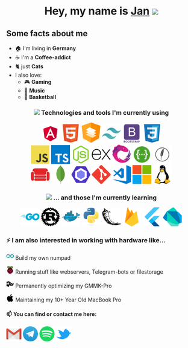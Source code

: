 <h1 align="center">Hey, my name is <a href="http://jan-friedrich.de">Jan</a> <img src="https://media.giphy.com/media/hvRJCLFzcasrR4ia7z/giphy.gif" width="25"></h1>
<h2>Some facts about me</h2>
<ul>
  <li>🏠 I'm living in <b>Germany</b></li>
  <li>☕️ I'm a <b>Coffee-addict</b></li>
  <li>🐈 just <b>Cats</b> </li>
  <li> I also love:
    <ul>
      <li>🎮 <b>Gaming</b></li>
      <li>🎹 <b>Music</b></li>
      <li>🏀 <b>Basketball</b></li>
    </ul>
  </li>
</ul>

<h3 align="center"><img src="https://media.giphy.com/media/ZEUODEtQiUZWGg6IHR/giphy.gif" width="40">  Technologies and tools I'm currently using</h3>
<div align="center">
<a href="https://angular.io/"><img src = 'https://github.com/JanFriedrich95/JanFriedrich95/blob/main/images/angular.svg' width='50' alt="Angular"/></a>
<a href="https://developer.mozilla.org/en-US/docs/Learn/Getting_started_with_the_web/HTML_basics"><img src = 'https://github.com/JanFriedrich95/JanFriedrich95/blob/main/images/html.svg' width='50' alt="HTML"/></a>
<a href="https://material.angular.io/"><img src = 'https://github.com/JanFriedrich95/JanFriedrich95/blob/main/images/material.svg' width='50' alt="Angular-Material"/></a>
<a href="https://tailwindcss.com/"><img src = 'https://github.com/JanFriedrich95/JanFriedrich95/blob/main/images/tailwindcss.svg' width='50' alt="Tailwind CSS"/></a>
<a href="https://getbootstrap.com/"><img src = 'https://github.com/JanFriedrich95/JanFriedrich95/blob/main/images/bootstrap.svg' width='50' alt="Bootstrap"/></a>
<a href="https://developer.mozilla.org/en-US/docs/Web/CSS"><img src = 'https://github.com/JanFriedrich95/JanFriedrich95/blob/main/images/css.svg' width='50' alt="CSS"/></a>
</div>
<div align="center">
<a href="https://www.javascript.com/"><img src = 'https://github.com/JanFriedrich95/JanFriedrich95/blob/main/images/js.svg' width='50' alt="JavaScript"/></a>
<a href="https://www.typescriptlang.org/"><img src = 'https://github.com/JanFriedrich95/JanFriedrich95/blob/main/images/typescript.svg' width='50' alt="TypeScript"/></a>
<a href="https://nodejs.org/en/"><img src = 'https://github.com/JanFriedrich95/JanFriedrich95/blob/main/images/nodejs.svg' width='50' alt="NodeJS"/></a>
<a href="https://expressjs.com/"><img src = 'https://github.com/JanFriedrich95/JanFriedrich95/blob/main/images/expressjs.svg' width='50' alt="ExpressJS"/></a>
<a href="https://rxjs.dev/"><img src = 'https://github.com/JanFriedrich95/JanFriedrich95/blob/main/images/rxjs.svg' width='50' alt="RxJS"/></a>
<a href="https://swagger.io/"><img src = 'https://github.com/JanFriedrich95/JanFriedrich95/blob/main/images/swagger.svg' width='50' alt="Swagger"/></a>
<a href="https://feathersjs.com/"><img src = 'https://github.com/JanFriedrich95/JanFriedrich95/blob/main/images/feathers.svg' width='50' alt="FeathersJS"/></a>
</div>
<div align="center">
<a href="https://couchdb.apache.org/"><img src = 'https://github.com/JanFriedrich95/JanFriedrich95/blob/main/images/couchdb.svg' width='50' alt="CouchDB"/></a>
<a href="https://www.mongodb.com/"><img src = 'https://github.com/JanFriedrich95/JanFriedrich95/blob/main/images/mongodb.svg' width='50' alt="MongoDB"/></a>
<a href="https://eslint.org/"><img src = 'https://github.com/JanFriedrich95/JanFriedrich95/blob/main/images/eslint.svg' width='50' alt="ESLint"/></a>
<a href="https://git-scm.com/"><img src = 'https://github.com/JanFriedrich95/JanFriedrich95/blob/main/images/git.svg' width='50' alt="Git"/></a>
<a href="https://code.visualstudio.com/"><img src = 'https://github.com/JanFriedrich95/JanFriedrich95/blob/main/images/visualstudiocode.svg' width='50' alt="Visual-Studio-Code"/></a>
<a href="https://www.microsoft.com/de-de/"><img src = 'https://github.com/JanFriedrich95/JanFriedrich95/blob/main/images/microsoft.svg' width='50' alt="Windows"/></a>
<a href="https://getfedora.org/"><img src = 'https://github.com/JanFriedrich95/JanFriedrich95/blob/main/images/linux.svg' width='50' alt="Linux"/></a>
</div>

<h3 align="center"><img src="https://media.giphy.com/media/dAoHbGjH7k5ZTeQeBI/giphy.gif" width="40"> ... and those I'm currently learning</h3>
<div align="center">
<a href="https://go.dev/"><img src = 'https://github.com/JanFriedrich95/JanFriedrich95/blob/main/images/golang.svg' width='50' alt="GoLang"/></a>
<a href="https://www.rust-lang.org/"><img src = 'https://github.com/JanFriedrich95/JanFriedrich95/blob/main/images/rust.svg' width='50' alt="Rust"/></a>
<a href="https://www.docker.com/"><img src = 'https://github.com/JanFriedrich95/JanFriedrich95/blob/main/images/docker.svg' width='50' alt="Docker"/></a>
<a href="https://www.python.org/"><img src = 'https://github.com/JanFriedrich95/JanFriedrich95/blob/main/images/python.svg' width='50' alt="Python"/></a>
<a href="https://flask.palletsprojects.com/en/2.1.x/"><img src = 'https://github.com/JanFriedrich95/JanFriedrich95/blob/main/images/flask.svg' width='50' alt="Flask"/></a>
<a href="https://firebase.google.com/"><img src = 'https://github.com/JanFriedrich95/JanFriedrich95/blob/main/images/firebase.svg' width='50' alt="Firebase"/></a>
<a href="https://flutter.dev/"><img src = 'https://github.com/JanFriedrich95/JanFriedrich95/blob/main/images/flutter.svg' width='50' alt="Flutter"/></a>
<a href="https://dart.dev/"><img src = 'https://github.com/JanFriedrich95/JanFriedrich95/blob/main/images/dart.svg' width='50' alt="Dart"/></a>

</div>


<h3>⚡ I am also interested in working with hardware like...</h3>
<p><a href="https://www.arduino.cc/"><img src = 'https://github.com/JanFriedrich95/JanFriedrich95/blob/main/images/arduino.svg' width='20' alt="Arduino"/></a> Build my own numpad
<p><a href="https://www.raspberrypi.org/"><img src = 'https://github.com/JanFriedrich95/JanFriedrich95/blob/main/images/raspberrypi.svg' width='20' alt="RaspberryPi"/></a> Running stuff like webservers, Telegram-bots or filestorage
<p><a href="https://www.pcgamingrace.com/products/glorious-gmmk-pro-75-barebone-black"><img src = 'https://github.com/JanFriedrich95/JanFriedrich95/blob/main/images/gmmk.svg' width='20' alt="Glorious PC Gaming Race"/></a> Permanently optimizing my GMMK-Pro
<p><a href="https://de.ifixit.com/Device/MacBook_Pro_13%22_Unibody_Mid_2012"><img src = 'https://github.com/JanFriedrich95/JanFriedrich95/blob/main/images/apple.svg' width='20' alt="MacBook Pro"/></a> Maintaining my 10+ Year Old MacBook Pro

<h4>📫 You can find or contact me here:</h4>
<a href="mailto:contactMe@jan-friedrich.de"><img src = 'https://github.com/JanFriedrich95/JanFriedrich95/blob/main/images/gmail.svg' width='40' alt="GMail"/></a>
<a href="https://t.me/jntlemn"><img src = 'https://github.com/JanFriedrich95/JanFriedrich95/blob/main/images/telegram.svg' width='40' alt="Telegram"/></a>
<a href="https://open.spotify.com/user/21tcc25axtfgbjpf4pwrigw6y"><img src = 'https://github.com/JanFriedrich95/JanFriedrich95/blob/main/images/spotify.svg' width='40' alt="Spotify"/></a>
<a href="https://twitter.com/Jantlemn"><img src = 'https://github.com/JanFriedrich95/JanFriedrich95/blob/main/images/twitter.svg' width='40' alt="Twitter"/></a>
